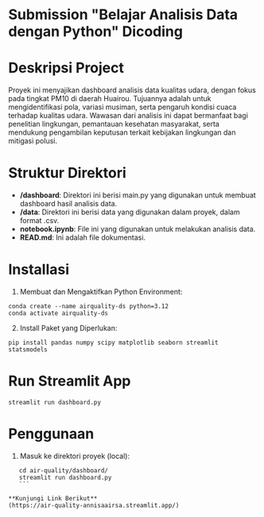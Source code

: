 # Submission "Belajar Analisis Data dengan Python" Dicoding

# Deskripsi Project

Proyek ini menyajikan dashboard analisis data kualitas udara, dengan fokus pada tingkat PM10 di daerah Huairou. Tujuannya adalah untuk mengidentifikasi pola, variasi musiman, serta pengaruh kondisi cuaca terhadap kualitas udara. Wawasan dari analisis ini dapat bermanfaat bagi penelitian lingkungan, pemantauan kesehatan masyarakat, serta mendukung pengambilan keputusan terkait kebijakan lingkungan dan mitigasi polusi.

# Struktur Direktori
- **/dashboard**: Direktori ini berisi main.py yang digunakan untuk membuat dashboard hasil analisis data.
- **/data**: Direktori ini berisi data yang digunakan dalam proyek, dalam format .csv.
- **notebook.ipynb**: File ini yang digunakan untuk melakukan analisis data.
- **READ.md**: Ini adalah file dokumentasi.

# Installasi
1. Membuat dan Mengaktifkan Python Environment:
```
conda create --name airquality-ds python=3.12
conda activate airquality-ds
```
2. Install Paket yang Diperlukan:
```
pip install pandas numpy scipy matplotlib seaborn streamlit statsmodels
```

# Run Streamlit App
```
streamlit run dashboard.py
```
# Penggunaan
1. Masuk ke direktori proyek (local):
 ```shell
    cd air-quality/dashboard/
    streamlit run dashboard.py
    ```

**Kunjungi Link Berikut**
(https://air-quality-annisaairsa.streamlit.app/)

